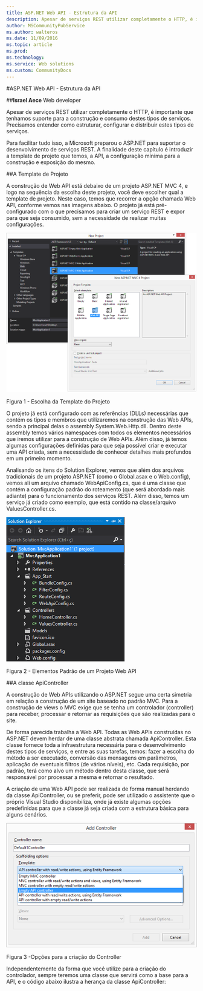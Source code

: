 ```yaml
---
title: ASP.NET Web API - Estrutura da API
description: Apesar de serviços REST utilizar completamente o HTTP, é importante que tenhamos suporte para a construção e consumo destes tipos de serviços. Precisamos entender como estruturar, configurar e distribuir estes tipos de serviços.
author: MSCommunityPubService
ms.author: walteros
ms.date: 11/09/2016
ms.topic: article
ms.prod: 
ms.technology: 
ms.service: Web solutions
ms.custom: CommunityDocs
---
```



#ASP.NET Web API - Estrutura da API

##**Israel Aece**
Web developer

Apesar de serviços REST utilizar completamente o HTTP, é importante que tenhamos suporte para a construção e consumo destes tipos de serviços. Precisamos entender como estruturar, configurar e distribuir estes tipos de serviços. 

Para facilitar tudo isso, a Microsoft preparou o ASP.NET para suportar o desenvolvimento de serviços REST. A finalidade deste capítulo é introduzir a template de projeto que temos, a API, a configuração mínima para a construção e exposição do mesmo.

##A Template de Projeto

A construção de Web API está debaixo de um projeto ASP.NET MVC 4, e logo na sequência da escolha deste projeto, você deve escolher qual a template de projeto. Neste caso, temos que recorrer a opção chamada Web API, conforme vemos nas imagens abaixo. O projeto já está pré-configurado com o que precisamos para criar um serviço REST e expor para que seja consumido, sem a necessidade de realizar muitas configurações.

![Img](img/dn376302pic01.png)

Figura 1 - Escolha da Template do Projeto

O projeto já está configurado com as referências (DLLs) necessárias que contém os tipos e membros que utilizaremos na construção das Web APIs, sendo a principal delas o assembly System.Web.Http.dll. Dentro deste assembly temos vários namespaces com todos os elementos necessários que iremos utilizar para a construção de Web APIs. Além disso, já temos algumas configurações definidas para que seja possível criar e executar uma API criada, sem a necessidade de conhecer detalhes mais profundos em um primeiro momento.

Analisando os itens do Solution Explorer, vemos que além dos arquivos tradicionais de um projeto ASP.NET (como o Global.asax e o Web.config), vemos ali um arquivo chamado WebApiConfig.cs, que é uma classe que contém a configuração padrão do roteamento (que será abordado mais adiante) para o funcionamento dos serviços REST. Além disso, temos um serviço já criado como exemplo, que está contido na classe/arquivo ValuesController.cs.

![Img](img/dn376302pic02.png)

Figura 2 - Elementos Padrão de um Projeto Web API

##A classe ApiController

A construção de Web APIs utilizando o ASP.NET segue uma certa simetria em relação a construção de um site baseado no padrão MVC. Para a construção de views o MVC exige que se tenha um controlador (controller) para receber, processar e retornar as requisições que são realizadas para o site.

De forma parecida trabalha a Web API. Todas as Web APIs construídas no ASP.NET devem herdar de uma classe abstrata chamada ApiController. Esta classe fornece toda a infraestrutura necessária para o desenvolvimento destes tipos de serviços, e entre as suas tarefas, temos: fazer a escolha do método a ser executado, conversão das mensagens em parâmetros, aplicação de eventuais filtros (de vários níveis), etc. Cada requisição, por padrão, terá como alvo um método dentro desta classe, que será responsável por processar a mesma e retornar o resultado. 

A criação de uma Web API pode ser realizada de forma manual herdando da classe ApiController, ou se preferir, pode ser utilizado o assistente que o próprio Visual Studio disponibiliza, onde já existe algumas opções predefinidas para que a classe já seja criada com a estrutura básica para alguns cenários.

![Img](img/dn376302pic03.png)

Figura 3 -Opções para a criação do Controller

Independentemente da forma que você utilize para a criação do controlador, sempre teremos uma classe que servirá como a base para a API, e o código abaixo ilustra a herança da classe ApiController:



